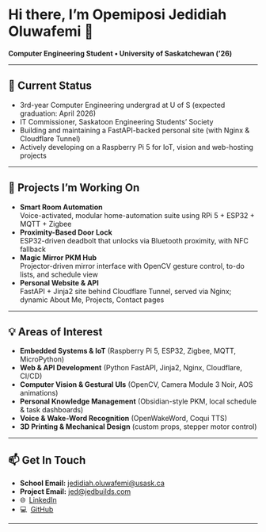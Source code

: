 # Hi there, I’m Opemiposi Jedidiah Oluwafemi 👋

**Computer Engineering Student • University of Saskatchewan (’26)**

---

## 🔭 Current Status
- 3rd-year Computer Engineering undergrad at U of S (expected graduation: April 2026)  
- IT Commissioner, Saskatoon Engineering Students’ Society  
- Building and maintaining a FastAPI-backed personal site (with Nginx & Cloudflare Tunnel)  
- Actively developing on a Raspberry Pi 5 for IoT, vision and web-hosting projects  

---

## 🤖 Projects I’m Working On
- **Smart Room Automation**  
  Voice-activated, modular home-automation suite using RPi 5 + ESP32 + MQTT + Zigbee  
- **Proximity-Based Door Lock**  
  ESP32-driven deadbolt that unlocks via Bluetooth proximity, with NFC fallback  
- **Magic Mirror PKM Hub**  
  Projector-driven mirror interface with OpenCV gesture control, to-do lists, and schedule view  
- **Personal Website & API**  
  FastAPI + Jinja2 site behind Cloudflare Tunnel, served via Nginx; dynamic About Me, Projects, Contact pages  

---

## 💡 Areas of Interest
- **Embedded Systems & IoT** (Raspberry Pi 5, ESP32, Zigbee, MQTT, MicroPython)  
- **Web & API Development** (Python FastAPI, Jinja2, Nginx, Cloudflare, CI/CD)  
- **Computer Vision & Gestural UIs** (OpenCV, Camera Module 3 Noir, AOS animations)  
- **Personal Knowledge Management** (Obsidian-style PKM, local schedule & task dashboards)  
- **Voice & Wake-Word Recognition** (OpenWakeWord, Coqui TTS)  
- **3D Printing & Mechanical Design** (custom props, stepper motor control)  

---

## 📫 Get In Touch
- **School Email:** [jedidiah.oluwafemi@usask.ca](mailto:jedidiah.oluwafemi@usask.ca)  
- **Project Email:** [jed@jedbuilds.com](mailto:jed@jedbuilds.com)  
- 🌐 [LinkedIn](https://www.linkedin.com/in/opemiposi-jedidiah-oluwafemi/)  
- 💻 [GitHub](https://github.com/BluetheJedi)  
---
